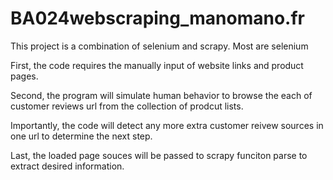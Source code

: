 # BA024webscraping_manomano.fr
This project is a combination of selenium and scrapy. Most are selenium

First, the code requires the manually input of website links and product pages.

Second, the program will simulate human behavior to browse the each of customer reviews url from the collection of prodcut lists.

Importantly, the code will detect any more extra customer reivew sources in one url to determine the next step.

Last, the loaded page souces will be passed to scrapy funciton parse to extract desired information.
